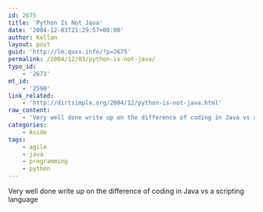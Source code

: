 ```yaml
---
id: 2675
title: 'Python Is Not Java'
date: '2004-12-03T21:29:57+00:00'
author: Kellan
layout: post
guid: 'http://lm.quxx.info/?p=2675'
permalink: /2004/12/03/python-is-not-java/
typo_id:
    - '2673'
mt_id:
    - '2590'
link_related:
    - 'http://dirtsimple.org/2004/12/python-is-not-java.html'
raw_content:
    - 'Very well done write up on the difference of coding in Java vs a scripting language'
categories:
    - Aside
tags:
    - agile
    - java
    - programming
    - python
---
```


Very well done write up on the difference of coding in Java vs a scripting language